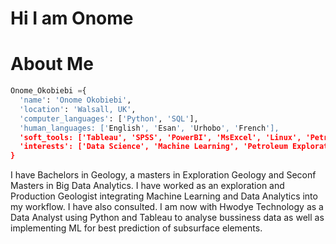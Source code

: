 # Hi I am Onome

# About Me
```python
Onome_Okobiebi ={
  'name': 'Onome Okobiebi',
  'location': 'Walsall, UK',
  'computer_languages': ['Python', 'SQL'],
  'human_languages: ['English', 'Esan', 'Urhobo', 'French'],
  'soft_tools: ['Tableau', 'SPSS', 'PowerBI', 'MsExcel', 'Linux', 'Petrel', 'Techlog'],
  'interests': ['Data Science', 'Machine Learning', 'Petroleum Exploration', 'Retail', 'Research']
}
```
I have Bachelors in Geology, a masters in Exploration Geology and Seconf Masters in Big Data Analytics. I have worked as an exploration and Production Geologist integrating Machine Learning and Data Analytics into my workflow. I have also consulted. I am now with Hwodye Technology as a Data Analyst using Python and Tableau to analyse bussiness data as well as implementing ML for best prediction of subsurface elements.
                
      

